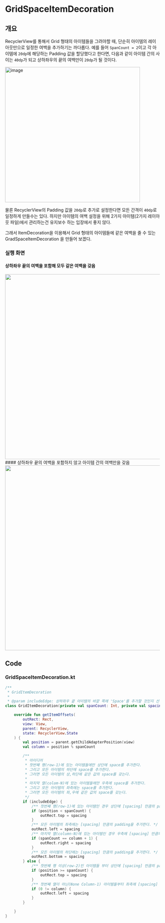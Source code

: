 # GridSpaceItemDecoration

## 개요
RecyclerView를 통해서 Grid 형태의 아이템들을 그려야할 때, 단순히 아이템의 레이아웃만으로 일정한 여백을 추가하기는 까다롭다.
예를 들어 `SpanCount = 2`이고 각 아이템에 `20dp`에 해당하는 Padding 값을 할당했다고 한다면, 다음과 같이 아이템 간의 사이는 `40dp`가 되고 상하좌우의 끝의 여백만이 `20dp`가 될 것이다.

<img width="439" alt="image" src="https://user-images.githubusercontent.com/40654227/191238594-b80c7c2a-52c0-4f50-9d28-120ae6f96477.png">

물론 RecyclerView의 Padding 값을 `20dp`로 추가로 설정한다면 모든 간격이 `40dp`로 일정하게 만들수는 있다.
하지만 아이템의 여백 설정을 위해 2가지 아이템(2가지 레이아웃 파일)에서 관리하는건 유지보수 하는 입장에서 좋지 않다.

그래서 ItemDecoration을 이용해서 Grid 형태의 아이템들에 같은 여백을 줄 수 있는 GradSpaceItemDecoration 을 만들어 보겠다.

### 실행 화면
#### 상하좌우 끝의 여백을 포함해 모두 같은 여백을 갖음
<img src="" height=600/>
#### 상하좌우 끝의 여백을 포함하지 않고 아이템 간의 여백만을 갖음
<img src="" height=600/>

## Code

### GridSpaceItemDecoration.kt
``` kotlin
/**
 * GridItemDecoration
 *
 * @param includeEdge: 상하좌우 끝 아이템의 바깥 쪽에 'Space'를 추가할 것인지 선택 */
class GridItemDecoration(private val spanCount: Int, private val spacing: Int, private val includeEdge: Boolean): RecyclerView.ItemDecoration() {

    override fun getItemOffsets(
        outRect: Rect,
        view: View,
        parent: RecyclerView,
        state: RecyclerView.State
    ) {
        val position = parent.getChildAdapterPosition(view)
        val column = position % spanCount

        /**
         * 아이디어
         * 첫번째 행(row-1)에 있는 아이템들에만 상단에 space를 추가한다.
         * 그리고 모든 아이템의 하단에 space를 추가한다.
         * 그러면 모든 아이템의 상,하단에 같은 값의 space를 갖는다.
         *
         * 마지막 열(colom-N)에 있는 아이템들에만 우측에 space를 추가한다.
         * 그리고 모든 아이템의 좌측에는 space를 추가한다.
         * 그러면 모든 아이템의 좌,우에 같은 값의 space를 갖는다.
         */
        if (includeEdge) {
            /** 첫번째 행(row-1)에 있는 아이템인 경우 상단에 [spacing] 만큼의 padding을 추가한다. */
            if (position < spanCount) {
                outRect.top = spacing
            }
            /** 모든 아이템의 좌측에는 [spacing] 만큼의 padding을 추가한다. */
            outRect.left = spacing
            /** 마지막 열(column-N)에 있는 아이템인 경우 우측에 [spacing] 만큼의 padding을 추가한다. */
            if (spanCount == column + 1) {
                outRect.right = spacing
            }
            /** 모든 아이템의 하단에는 [spacing] 만큼의 padding을 추가한다. */
            outRect.bottom = spacing
        } else {
            /** 첫번째 행 이상(row-2)인 아이템들 부터 상단에 [spacing] 만큼의 padding을 추가한다 */
            if (position >= spanCount) {
                outRect.top = spacing
            }
            /** 첫번째 열이 아닌(None Column-1) 아이템들부터 좌측에 [spacing] 만큼의 padding을 추가한다. */
            if (0 != column) {
                outRect.left = spacing
            }
        }

    }
}
```
